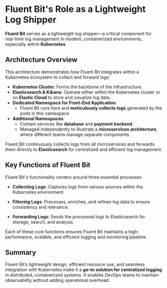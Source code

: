 # Fluent Bit's Role as a Lightweight Log Shipper

**Fluent Bit** serves as a lightweight log shipper—a critical component for real-time log management in modern, containerized environments, especially within **Kubernetes**.



## Architecture Overview

This architecture demonstrates how Fluent Bit integrates within a Kubernetes ecosystem to collect and forward logs:

- **Kubernetes Cluster**: Forms the backbone of the infrastructure.
- **Elasticsearch & Kibana**: Operate either within the Kubernetes cluster or on **Elastic Cloud** to store and visualize log data.
- **Dedicated Namespace for Front-End Application**:
  - Fluent Bit runs here and **meticulously collects logs** generated by the pods in this namespace.
- **Additional Namespaces**:
  - Contain services like **database** and **payment backend**.
  - Managed independently to illustrate a **microservices architecture**, where different teams manage separate components.

Fluent Bit continuously collects logs from all microservices and forwards them directly to **Elasticsearch** for centralized and efficient log management.


## Key Functions of Fluent Bit

Fluent Bit's functionality centers around three essential processes:

- **Collecting Logs**: Captures logs from various sources within the Kubernetes environment.

- **Filtering Logs**: Processes, enriches, and refines log data to ensure consistency and relevance.

- **Forwarding Logs**: Sends the processed logs to Elasticsearch for storage, search, and analysis.


Each of these core functions ensures Fluent Bit maintains a high-performance, scalable, and efficient logging and monitoring pipeline.



## Summary

Fluent Bit’s lightweight design, efficient resource use, and seamless integration with Kubernetes make it a **go-to solution for centralized logging** in distributed, containerized systems. It enables DevOps teams to maintain observability without adding operational overhead.
